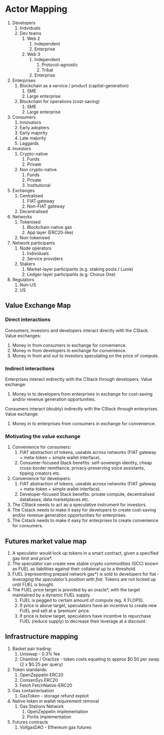 # Actor Mapping

1. Developers
    1. Indviduals
    2. Dev teams
        1. Web 2
            1. Independent
            2. Enterprise
        2. Web 3
            1. Independent
                1. Protocol-agnostic
                2. Tribal
            2. Enterprise
2. Enterprises
    1. Blockchain as a service / product (capital-generation)
        1. SME
        2. Large enterprise
    2. Blockchain for operations (cost-saving)
        1. SME
        2. Large enterprise
3. Consumers
    1. Innovators
    2. Early adopters
    3. Early majority
    4. Late majority
    5. Laggards
4. Investors
    1. Crypto-native
        1. Funds
        2. Private
    2. Non crypto-native
        1. Funds
        2. Private
        3. Institutional
5. Exchanges
    1. Centralised
        1. FIAT gateway
        2. Non-FIAT gateway
    2. Decentralised
6. Networks
    1. Tokenised
        1. Blockchain-native gas
        2. App layer (ERC20-like)
    2. Non-tokenised
7. Network participants
    1. Node operators
        1. Individuals
        2. Service providers
    2. Stakers
        1. Market-layer participants (e.g. staking pools / Lunie)
        2. Ledger-layer participants (e.g. Chorus One)
8. Regulators
    1. Non-US
    2. US

## Value Exchange Map

### Direct interactions

Consumers, investors and developers interact directly with the CStack. Value exchanges:

1. Money in from consumers in exchange for convenience.
2. Money in from developers in exchange for convenience.
3. Money in from and out to investors speculating on the price of compute.

### Indirect interactions

Enterprises interact indirectly with the CStack through developers. Value exchange:

1. Money in to developers from enterprises in exchange for cost-saving and/or revenue generation opportunities.

Consumers interact (doubly) indirectly with the CStack through enterprises. Value exchange:

1. Money in to enterprises from consumers in exchange for convenience.

### Motivating the value exchange

1. Convenience for consumers:
    1. FIAT abstraction of tokens, useable across networks (FIAT gateway + meta-token + simple wallet interface).
    2. Consumer-focused Stack benefits: self-sovereign identity, cheap cross-border remittance, privacy-preserving voice assistants, tipping creators etc.
2. Convenience for developers:
    1. FIAT abstraction of tokens, useable across networks (FIAT gateway + meta-token + simple wallet interface).
    2. Developer-focused Stack benefits: private compute, decentralised databases, data marketplaces etc.
3. The CStack needs to act as a speculative instrument for investors.
4. The Cstack needs to make it easy for developers to create cost-saving and/or revenue generation opportunities for enterprises.
5. The Cstack needs to make it easy for enterprises to create convenience for consumers.

## Futures market value map

1. A speculator would lock up tokens in a smart contract, given a specified gas limit and price*.
2. The speculator can create new stable crypto commodities (SCC) known as FUEL as liabilities against their collateral up to a threshold.
3. FUEL (representing prepaid network gas*) is sold to developers for fiat - *leveraging the speculator’s position with fiat*. Tokens are not locked up until FUEL is bought.
4. The FUEL price target is provided by an oracle*, with the target maintained by a dynamic FUEL supply.
    1. FUEL is pegged to certain amount of compute (eg. X FLOPS).
    2. If price is above target, speculators have an incentive to create new FUEL and sell at a ‘premium’ price.
    3. If price is below target, speculators have incentive to repurchase FUEL (reduce supply) to decrease their leverage at a discount.

## Infrastructure mapping

1. Basket pair trading:
    1. Uniswap - 0.3% fee
    2. Chainlink / Oraclize - token costs equating to approx $0.50 per swap (2 x $0.25 per query)
2. Token standards:
    1. OpenZeppelin ERC20
    2. ConsenSys ERC20
    3. Fetch FetchNative-ERC20
3. Gas containerisation
    1. GasToken - storage refund exploit
4. Native token in wallet requirement removal
    1. Gas Stations Network
        1. OpenZeppelin implementation
        2. Portis implementation
5. Futures contracts
    1. VollgasDAO - Ethereum gas futures
